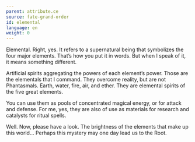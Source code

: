 ```yaml
---
parent: attribute.ce
source: fate-grand-order
id: elemental
language: en
weight: 0
---
```


Elemental.
Right, yes.
It refers to a supernatural being that symbolizes the four major elements.
That’s how you put it in words.
But when I speak of it, it means something different.

Artificial spirits aggregating the powers of each element’s power.
Those are the elementals that I command.
They overcome reality, but are not Phantasmals.
Earth, water, fire, air, and ether.
They are elemental spirits of the five great elements.

You can use them as pools of concentrated magical energy, or for attack and defense.
For me, yes, they are also of use as materials for research and catalysts for ritual spells.

Well.
Now, please have a look.
The brightness of the elements that make up this world…
Perhaps this mystery may one day lead us to the Root.
